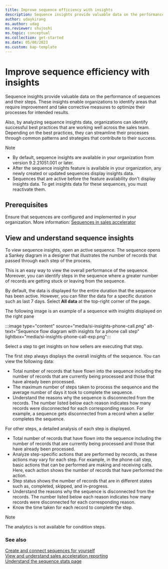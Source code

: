```yaml
---
title: Improve sequence efficiency with insights
description: Sequence insights provide valuable data on the performance of sequences and their steps. 
author: udaykirang
ms.author: udag
ms.reviewer: shujoshi
ms.topic: conceptual
ms.collection: get-started
ms.date: 05/08/2023
ms.custom: bap-template
---
```


# Improve sequence efficiency with insights

Sequence insights provide valuable data on the performance of sequences and their steps. These insights enable organizations to identify areas that require improvement and take corrective measures to optimize their processes for intended results.

Also, by analyzing sequence insights data, organizations  can identify successful best practices that are working well across the sales team. Depending on the best practices, 
they can streamline their processes through common patterns and strategies that contribute to their success.

>[!NOTE]
>- By default, sequence insights are available in your organization from version 9.2.21051.001 or later.
>- After the sequence insights feature is available in your organization, any newly created or updated sequences display insights data.   
>- Sequences that are active before the feature availability don't display insights data. To get insights data for these sequences, you must reactivate them.

## Prerequisites

Ensure that sequences are configured and implemented in your organization. More information: [Sequences in sales accelerator](create-manage-sequences.md)

## View and understand sequence insights

To view sequence insights, open an active sequence. The sequence opens a Sankey diagram in a designer that illustrates the number of records that passed through each step of the process. 

This is an easy way to view the overall performance of the sequence. Moreover, you can identify steps in the sequence where a greater number of records are getting stuck or leaving from the sequence. 

By default, the data is displayed for the entire duration that the sequence has been active. However, you can filter the data for a specific duration such as last 7 days. Select **All data** at the top-right corner of the page.

The following image is an example of a sequence with insights displayed on the right pane 

:::image type="content" source="media/si-insights-phone-call.png" alt-text="Sequence flow diagram with insights for a phone call step" lightbox="media/si-insights-phone-call-exp.png":::

Select a step to get insights on how sellers are executing that step. 

The first step always displays the overall insights of the sequence. You can view the following data:
-	Total number of records that have flown into the sequence including the number of records that are currently being processed and those that have already been processed.
-	The maximum number of steps taken to process the sequence and the average number of days it took to complete the sequence. 
-	Understand the reasons why the sequence is disconnected from the records. The number listed below each reason indicates how many records were disconnected for each corresponding reason. For example, a sequence gets disconnected from a record when a seller completes the sequence. 

For other steps, a detailed analysis of each step is displayed.
-	Total number of records that have flown into the sequence including the number of records that are currently being processed and those that have already been processed.
-	Analyze step-specific actions that are performed by records, as these actions may vary for each step. For example, in the phone call step, basic actions that can be performed are making and receiving calls. Here, each action shows the number of records that have performed the action. 
-	Step status shows the number of records that are in different states such as, completed, skipped, and in-progress.
-	Understand the reasons why the sequence is disconnected from the records. The number listed below each reason indicates how many records were disconnected for each corresponding reason.
-	Know the time taken for each record to complete the step.

>[!NOTE]
>The analytics is not available for condition steps.

### See also

[Create and connect sequences for yourself](create-sequence-seller.md)  
[View and understand sales acceleration reporting](understand-sales-acceleration-reporting.md)  
[Understand the sequence stats page](understand-sequence-stats.md)

